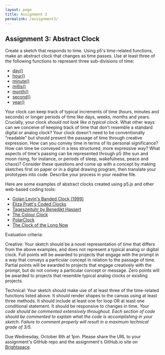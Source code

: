 ```yaml
---
layout: page
title: Assignment 3
permalink: /assignment3/
---
```


## Assignment 3: Abstract Clock

Create a sketch that responds to time. Using p5's time-related functions, make an abstract clock that changes as time passes. Use at least three of the following functions to represent three sub-divisions of time:

-   [day()](https://p5js.org/reference/p5/day)
-   [hour()](https://p5js.org/reference/p5/hour)
-   [minute()](https://p5js.org/reference/p5/minute)
-   [millis()](https://p5js.org/reference/p5/millis)
-   [month()](https://p5js.org/reference/p5/month)
-   [second()](https://p5js.org/reference/p5/second)
-   [year()](https://p5js.org/reference/p5/year)

Your clock can keep track of typical increments of time (hours, minutes and seconds) or longer periods of time like days, weeks, months and years. Crucially, your clock *should not look like a typical clock*. What other ways can we conceive of keeping track of time that don't resemble a standard digital or analog clock? Your clock doesn't need to be conventionally "readable" but should present the passage of time through creative expression. How can you convey time in terms of its personal significance? How can time be conveyed in a less structured, more expressive way? What aspects of time's passing can be represented through p5 (the sun and moon rising, for instance, or periods of sleep, wakefulness, peace and chaos)? Consider these questions and come up with a concept by making sketches first on paper or in a digital drawing program, then translate your prototypes into code. Describe your process in your readme file.

Here are some examples of abstract clocks created using p5.js and other web-based coding tools:

 - [Golan Levin's Banded Clock   (1999)](https://openprocessing.org/sketch/503941/)
 - [Eliza Pratt's Coded Clocks](https://elizapratt.myportfolio.com/abstractclock)
 - [Tageszeituhr by Benedikt Hassert](https://tageszeituhr.benedikthassert.com/)
 - [The Colour Clock](http://thecolourclock.com/)
 - [PolarClock](https://mbostock.github.io/protovis/ex/clock.html)
 - [The Clock of the Long Now](https://longnow.org/clock/)

Evaluation criteria:

Creative: Your sketch should be a novel representation of time that differs from the above examples, and does not represent a typical analog or digital clock. Full points will be awarded to projects that engage with the prompt in a way that conveys a particular concept in relation to the passage of time. Partial points will be awarded to projects that engage creatively with the prompt, but do not convey a particular concept or message. Zero points will be awarded to projects that resemble typical analog clocks or existing projects.

Technical: Your sketch should make use of at least three of the time-related functions listed above. It should render shapes to the canvas using at least three methods. It should include at least one for loop OR at least one conditional statement. It should be responsive to changes in time. *Your code should be commented extensively throughout. Each section of code should be commented to explain what the code is accomplishing in your sketch. Failure to comment properly will result in a maximum technical grade of 3/5.*

Due Wednesday, October 8th at 1pm. Please share the URL to your assignment's GitHub repo and the assignment's GitHub.io site on [Brightspace](https://brightspace.nyu.edu/d2l/lms/dropbox/user/folder_submit_files.d2l?db=1083264&grpid=0&isprv=&bp=0&ou=502947). 